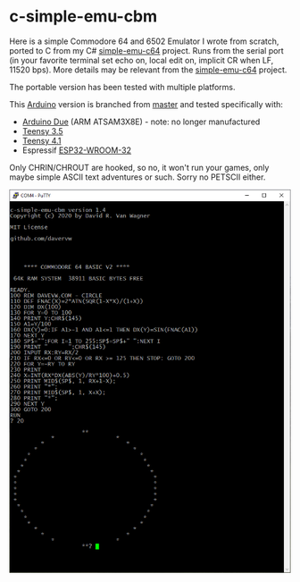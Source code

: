 # c-simple-emu-cbm #

Here is a simple Commodore 64 and 6502 Emulator I wrote from scratch, ported to C from my C# [simple-emu-c64](https://github.com/davervw/simple-emu-c64) project.  Runs from the serial port (in your favorite terminal set echo on, local edit on, implicit CR when LF, 11520 bps).  More details may be relevant from the [simple-emu-c64](https://github.com/davervw/simple-emu-c64) project.

The portable version has been tested with multiple platforms.

This [Arduino](https://github.com/davervw/c-simple-emu6502-cbm/tree/arduino) version is branched from [master](https://github.com/davervw/c-simple-emu6502-cbm/tree/master) and tested specifically with:

* [Arduino Due](https://store.arduino.cc/usa/due) (ARM ATSAM3X8E) - note: no longer manufactured
* [Teensy 3.5](https://www.pjrc.com/store/teensy35.html)
* [Teensy 4.1](https://www.pjrc.com/store/teensy41.html)
* Espressif [ESP32-WROOM-32](https://www.espressif.com/en/products/modules/esp-wroom-32/overview)

Only CHRIN/CHROUT are hooked, so no, it won't run your games, only maybe simple ASCII text adventures or such.  Sorry no PETSCII either.

![circle.bas](https://github.com/davervw/c-simple-emu6502-cbm/raw/arduino/circle.png)
